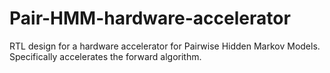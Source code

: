 # Pair-HMM-hardware-accelerator
RTL design for a hardware accelerator for Pairwise Hidden Markov Models. Specifically accelerates the forward algorithm.
